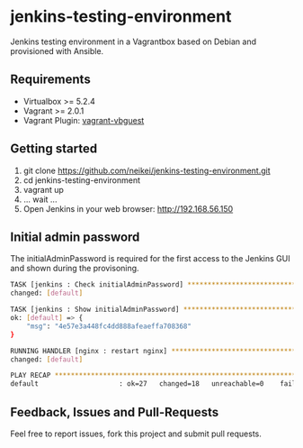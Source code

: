 # jenkins-testing-environment

Jenkins testing environment in a Vagrantbox based on Debian and provisioned with Ansible.

## Requirements

- Virtualbox >= 5.2.4
- Vagrant >= 2.0.1
- Vagrant Plugin: [vagrant-vbguest](https://github.com/dotless-de/vagrant-vbguest)

## Getting started

1. git clone https://github.com/neikei/jenkins-testing-environment.git
2. cd jenkins-testing-environment
3. vagrant up
4. ... wait ...
5. Open Jenkins in your web browser: http://192.168.56.150

## Initial admin password

The initialAdminPassword  is required for the first access to the Jenkins GUI and shown during the provisoning.

```bash
TASK [jenkins : Check initialAdminPassword] ************************************
changed: [default]

TASK [jenkins : Show initialAdminPassword] *************************************
ok: [default] => {
    "msg": "4e57e3a448fc4dd888afeaeffa708368"
}

RUNNING HANDLER [nginx : restart nginx] ****************************************
changed: [default]

PLAY RECAP *********************************************************************
default                    : ok=27   changed=18   unreachable=0    failed=0
```

## Feedback, Issues and Pull-Requests

Feel free to report issues, fork this project and submit pull requests.
